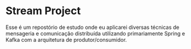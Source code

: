# Stream Project
Esse é um repostório de estudo onde eu aplicarei diversas técnicas de 
mensageria e comunicação distribuída utilizando primariamente Spring e Kafka
com a arquitetura de produtor/consumidor.
